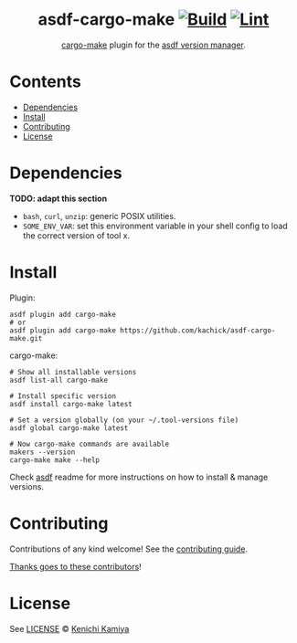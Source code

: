 <div align="center">

# asdf-cargo-make [![Build](https://github.com/kachick/asdf-cargo-make/actions/workflows/build.yml/badge.svg)](https://github.com/kachick/asdf-cargo-make/actions/workflows/build.yml) [![Lint](https://github.com/kachick/asdf-cargo-make/actions/workflows/lint.yml/badge.svg)](https://github.com/kachick/asdf-cargo-make/actions/workflows/lint.yml)


[cargo-make](https://sagiegurari.github.io/cargo-make/) plugin for the [asdf version manager](https://asdf-vm.com).

</div>

# Contents

- [Dependencies](#dependencies)
- [Install](#install)
- [Contributing](#contributing)
- [License](#license)

# Dependencies

**TODO: adapt this section**

- `bash`, `curl`, `unzip`: generic POSIX utilities.
- `SOME_ENV_VAR`: set this environment variable in your shell config to load the correct version of tool x.

# Install

Plugin:

```shell
asdf plugin add cargo-make
# or
asdf plugin add cargo-make https://github.com/kachick/asdf-cargo-make.git
```

cargo-make:

```shell
# Show all installable versions
asdf list-all cargo-make

# Install specific version
asdf install cargo-make latest

# Set a version globally (on your ~/.tool-versions file)
asdf global cargo-make latest

# Now cargo-make commands are available
makers --version
cargo-make make --help
```

Check [asdf](https://github.com/asdf-vm/asdf) readme for more instructions on how to
install & manage versions.

# Contributing

Contributions of any kind welcome! See the [contributing guide](contributing.md).

[Thanks goes to these contributors](https://github.com/kachick/asdf-cargo-make/graphs/contributors)!

# License

See [LICENSE](LICENSE) © [Kenichi Kamiya](https://github.com/kachick/)
